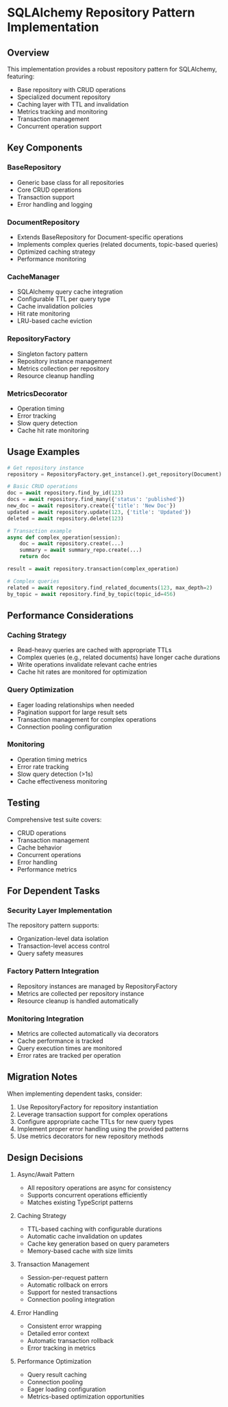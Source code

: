 # SQLAlchemy Repository Pattern Implementation

## Overview
This implementation provides a robust repository pattern for SQLAlchemy, featuring:
- Base repository with CRUD operations
- Specialized document repository
- Caching layer with TTL and invalidation
- Metrics tracking and monitoring
- Transaction management
- Concurrent operation support

## Key Components

### BaseRepository
- Generic base class for all repositories
- Core CRUD operations
- Transaction support
- Error handling and logging

### DocumentRepository
- Extends BaseRepository for Document-specific operations
- Implements complex queries (related documents, topic-based queries)
- Optimized caching strategy
- Performance monitoring

### CacheManager
- SQLAlchemy query cache integration
- Configurable TTL per query type
- Cache invalidation policies
- Hit rate monitoring
- LRU-based cache eviction

### RepositoryFactory
- Singleton factory pattern
- Repository instance management
- Metrics collection per repository
- Resource cleanup handling

### MetricsDecorator
- Operation timing
- Error tracking
- Slow query detection
- Cache hit rate monitoring

## Usage Examples

```python
# Get repository instance
repository = RepositoryFactory.get_instance().get_repository(Document)

# Basic CRUD operations
doc = await repository.find_by_id(123)
docs = await repository.find_many({'status': 'published'})
new_doc = await repository.create({'title': 'New Doc'})
updated = await repository.update(123, {'title': 'Updated'})
deleted = await repository.delete(123)

# Transaction example
async def complex_operation(session):
    doc = await repository.create(...)
    summary = await summary_repo.create(...)
    return doc

result = await repository.transaction(complex_operation)

# Complex queries
related = await repository.find_related_documents(123, max_depth=2)
by_topic = await repository.find_by_topic(topic_id=456)
```

## Performance Considerations

### Caching Strategy
- Read-heavy queries are cached with appropriate TTLs
- Complex queries (e.g., related documents) have longer cache durations
- Write operations invalidate relevant cache entries
- Cache hit rates are monitored for optimization

### Query Optimization
- Eager loading relationships when needed
- Pagination support for large result sets
- Transaction management for complex operations
- Connection pooling configuration

### Monitoring
- Operation timing metrics
- Error rate tracking
- Slow query detection (>1s)
- Cache effectiveness monitoring

## Testing
Comprehensive test suite covers:
- CRUD operations
- Transaction management
- Cache behavior
- Concurrent operations
- Error handling
- Performance metrics

## For Dependent Tasks

### Security Layer Implementation
The repository pattern supports:
- Organization-level data isolation
- Transaction-level access control
- Query safety measures

### Factory Pattern Integration
- Repository instances are managed by RepositoryFactory
- Metrics are collected per repository instance
- Resource cleanup is handled automatically

### Monitoring Integration
- Metrics are collected automatically via decorators
- Cache performance is tracked
- Query execution times are monitored
- Error rates are tracked per operation

## Migration Notes
When implementing dependent tasks, consider:
1. Use RepositoryFactory for repository instantiation
2. Leverage transaction support for complex operations
3. Configure appropriate cache TTLs for new query types
4. Implement proper error handling using the provided patterns
5. Use metrics decorators for new repository methods

## Design Decisions

1. Async/Await Pattern
   - All repository operations are async for consistency
   - Supports concurrent operations efficiently
   - Matches existing TypeScript patterns

2. Caching Strategy
   - TTL-based caching with configurable durations
   - Automatic cache invalidation on updates
   - Cache key generation based on query parameters
   - Memory-based cache with size limits

3. Transaction Management
   - Session-per-request pattern
   - Automatic rollback on errors
   - Support for nested transactions
   - Connection pooling integration

4. Error Handling
   - Consistent error wrapping
   - Detailed error context
   - Automatic transaction rollback
   - Error tracking in metrics

5. Performance Optimization
   - Query result caching
   - Connection pooling
   - Eager loading configuration
   - Metrics-based optimization opportunities
